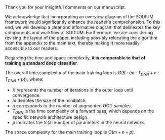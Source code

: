 Thank you for your insightful comments on our manuscript.

We acknowledge that incorporating an overview diagram of the SODIUM framework would significantly enhance the reader's comprehension. To this end, we will develop a clear and informative diagram that delineates the key components and workflow of SODIUM. Furthermore, we are considering revising the layout of the paper, including possibly relocating the algorithm from the appendix to the main text, thereby making it more readily accessible to our readers.

Regarding the time and space complexity, **it is comparable to that of training a standard deep classifier**.

The overall time complexity of the main training loop is $O(K \cdot (m \cdot T_{DNN} + n \cdot T_{DNN} + p))$, where:
* $K$ represents the number of iterations in the outer loop until convergence.
* $m$ denotes the size of the minibatch.
* $n$ corresponds to the number of augmented OOD samples.
* $T_{DNN}$ is the time complexity of a forward pass, which depends on the specific network architecture design.
* $p$ indicates the total number of parameters in the neural network.

The space complexity for the main training loop is $O(m + n + p)$.
